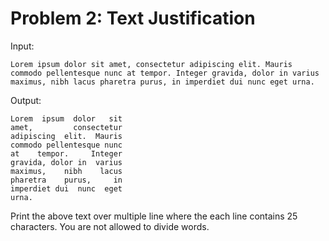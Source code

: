 # Problem 2: Text Justification

Input:

```
Lorem ipsum dolor sit amet, consectetur adipiscing elit. Mauris commodo pellentesque nunc at tempor. Integer gravida, dolor in varius maximus, nibh lacus pharetra purus, in imperdiet dui nunc eget urna.
```

Output:

```
Lorem  ipsum  dolor   sit
amet,         consectetur
adipiscing  elit.  Mauris
commodo pellentesque nunc
at    tempor.     Integer
gravida, dolor in  varius
maximus,    nibh    lacus
pharetra    purus,     in
imperdiet dui  nunc  eget
urna.
```

Print the above text over multiple line where the each line contains 25 characters. You are not allowed to divide words.